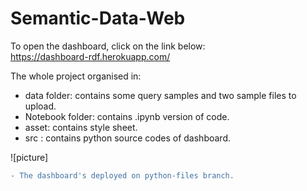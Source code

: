 # Semantic-Data-Web

To open the dashboard, click on the link below:  
https://dashboard-rdf.herokuapp.com/



The whole project organised in:


- data folder: contains some query samples and two sample files to upload.
- Notebook folder: contains .ipynb version of code.
- asset: contains style sheet.
- src : contains python source codes of dashboard.

![picture]
```diff
- The dashboard's deployed on python-files branch.

